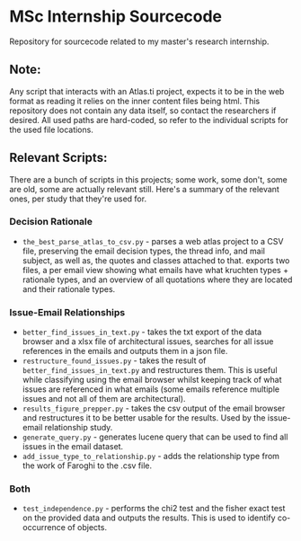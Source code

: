# MSc Internship Sourcecode
Repository for sourcecode related to my master's research internship.

## Note:
Any script that interacts with an Atlas.ti project, expects it to be in the web format as reading it relies on the inner content files being html.
This repository does not contain any data itself, so contact the researchers if desired.
All used paths are hard-coded, so refer to the individual scripts for the used file locations.



## Relevant Scripts: 
There are a bunch of scripts in this projects; some work, some don't, some are old, some are actually relevant still. 
Here's a summary of the relevant ones, per study that they're used for. 

### Decision Rationale
- ``the_best_parse_atlas_to_csv.py`` - parses a web atlas project to a CSV file, preserving the email decision types, the thread info, and mail subject, as well as, the quotes and classes attached to that. exports two files, a per email view showing what emails have what kruchten types + rationale types, and an overview of all quotations where they are located and their rationale types. 

### Issue-Email Relationships
- ``better_find_issues_in_text.py`` - takes the txt export of the data browser and a xlsx file of architectural issues, searches for all issue references in the emails and outputs them in a json file. 
- ``restructure_found_issues.py`` - takes the result of ``better_find_issues_in_text.py`` and restructures them. This is useful while classifying using the email browser whilst keeping track of what issues are referenced in what emails (some emails reference multiple issues and not all of them are architectural).
- ``results_figure_prepper.py`` - takes the csv output of the email browser and restructures it to be better usable for the results. Used by the issue-email relationship study.
- ``generate_query.py`` - generates lucene query that can be used to find all issues in the email dataset. 
- ``add_issue_type_to_relationship.py`` - adds the relationship type from the work of Faroghi to the .csv file.

### Both
- ``test_independence.py`` - performs the chi2 test and the fisher exact test on the provided data and outputs the results. This is used to identify co-occurrence of objects.





